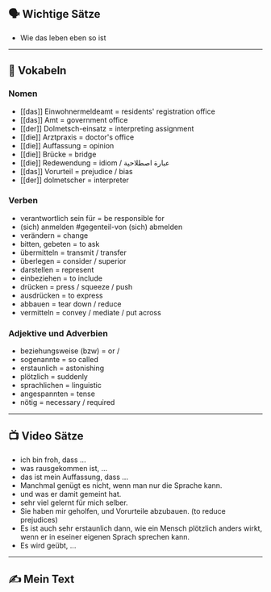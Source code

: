 
## 🗣️ Wichtige Sätze
- Wie das leben eben so ist

---

## 📖 Vokabeln

### **Nomen**
- [[das]] Einwohnermeldeamt = residents' registration office
- [[das]] Amt = government office
- [[der]] Dolmetsch-einsatz = interpreting assignment
- [[die]] Arztpraxis = doctor's office
- [[die]] Auffassung = opinion
- [[die]] Brücke = bridge
- [[die]] Redewendung = idiom / عبارة اصطلاحية
- [[das]] Vorurteil = prejudice / bias
- [[der]] dolmetscher = interpreter

### **Verben**
- verantwortlich sein für = be responsible for
- (sich) anmelden #gegenteil-von  (sich) abmelden
- verändern = change
- bitten, gebeten = to ask
- übermitteln = transmit / transfer
- überlegen = consider / superior
- darstellen = represent
- einbeziehen = to include
- drücken = press / squeeze / push
- ausdrücken = to express
- abbauen = tear down / reduce
- vermitteln = convey / mediate / put across

### **Adjektive und Adverbien**
- beziehungsweise (bzw) = or /
- sogenannte = so called
- erstaunlich = astonishing
- plötzlich = suddenly
- sprachlichen = linguistic
- angespannten = tense
- nötig = necessary / required

---

## 📺 Video Sätze
- ich bin froh, dass ...
- was rausgekommen ist, ...
- das ist mein Auffassung, dass ...
- Manchmal genügt es nicht, wenn man nur die Sprache kann.
- und was er damit gemeint hat.
- sehr viel gelernt für mich selber.
- Sie haben mir geholfen, und Vorurteile abzubauen. (to reduce prejudices)
- Es ist auch sehr erstaunlich dann, wie ein Mensch plötzlich anders wirkt, wenn er in eseiner eigenen Sprach sprechen kann.
- Es wird geübt, ...


---

## ✍️ Mein Text
